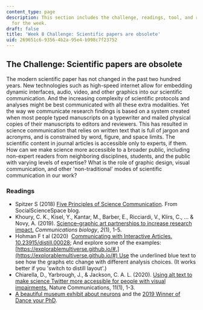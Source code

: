 ```yaml
---
content_type: page
description: This section includes the challenge, readings, tool, and response paper
  for the week.
draft: false
title: 'Week 8 Challenge: Scientific papers are obsolete'
uid: 269651c6-9356-4b2a-95e4-b998c7f23752
---
```

## The Challenge: Scientific papers are obsolete

The modern scientific paper has not changed in the past two hundred years. New technologies such as high-speed internet allow for embedding dynamic interfaces, audio, video, and other graphics into our scientific communication. And the increasing complexity of scientific protocols and analyses might be best communicated with all these extra modalities. Yet the way we communicate research findings is based on a system created when most people typed manuscripts on a typewriter and mailed physical copies of their manuscripts to editors and reviewers. This has resulted in science communication that relies on written text that is full of jargon and acronyms, and is constrained by word, figure, and space limits. The scientific content in journal articles is accessible only to experts, if them. How can we make science more accessible to a broader public, including non-expert readers from neighboring disciplines, students, and the public with varying levels of expertise? What is the role of graphic design, visual communication, and other 'non-traditional' modes of scientific communication in our work?

### Readings

- Spitzer S (2018) [Five Principles of Science Communication](https://www.socialsciencespace.com/2018/04/five-principles-of-science-communication/). From SocialScienceSpace blog. 
- Khoury, C. K., Kisel, Y., Kantar, M., Barber, E., Ricciardi, V., Klirs, C., … & Novy, A. (2019). [Science–graphic art partnerships to increase research impact.](https://www.nature.com/articles/s42003-019-0516-1) *Communications biology*, *2*(1), 1-5.
- Hohman F t al (2020)  [Communicating with Interactive Articles.](https://distill.pub/2020/communicating-with-interactive-articles/) [10.23915/distill.00028](https://doi.org/10.23915/distill.00028); And explore some of the examples:    
    [https://explorablemultiverse.github.io/#.](https://explorablemultiverse.github.io/#) Use the underlined blue text to see how the graphs etc change with different analysis choices. (It works better if you 'switch to distill layout'.)
- Chiarella, D., Yarbrough, J., & Jackson, C. A. L. (2020). [Using alt text to make science Twitter more accessible for people with visual impairments.](https://www.nature.com/articles/s41467-020-19640-w) Nature Communications, 11(1), 1-3.
- [A beautiful museum exhibit about neurons](https://twitter.com/ARBashford/status/1453547341751984132) and the [2019 Winner of Dance your PhD](https://www.youtube.com/watch?v=nUQvJOSCoi4).